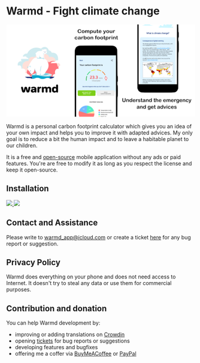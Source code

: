 # Warmd - Fight climate change

![Banner](/raw_graphics/banner_full.png)

Warmd is a personal carbon footprint calculator which gives you an idea of your own impact and helps you to improve it with adapted advices. My only goal is to reduce a bit the human impact and to leave a habitable planet to our children.

It is a free and [open-source](https://www.gnu.org/philosophy/free-sw.html) mobile application without any ads or paid features. You're are free to modify it as long as you respect the license and keep it open-source.

## Installation
<a href="https://play.google.com/store/apps/details?id=net.frju.verdure" target="_blank" class="is-slightly-elevated" rel="nofollow">
  <img src="https://itsallwidgets.com/images/google.png" style="width:180px"/>
</a>
<a href="https://apps.apple.com/app/id1487848837" target="_blank" class="is-slightly-elevated" rel="nofollow">
  <img src="https://itsallwidgets.com/images/apple.png" style="width:180px"/>
</a>

## Contact and Assistance
Please write to [warmd_app@icloud.com](mailto:warmd_app@icloud.com) or create a ticket [here](https://github.com/FredJul/Warmd/issues/new) for any bug report or suggestion.

## Privacy Policy
Warmd does everything on your phone and does not need access to Internet. It doesn't try to steal any data or use them for commercial purposes.

## Contribution and donation
You can help Warmd development by:
- improving or adding translations on [Crowdin](https://frju.crowdin.com/warmd)
- opening [tickets](https://github.com/FredJul/Warmd/issues/new) for bug reports or suggestions
- developing features and bugfixes
- offering me a coffer via [BuyMeACoffee](https://www.buymeacoffee.com/frju) or [PayPal](https://www.paypal.me/fredericjulian)
